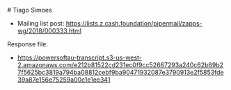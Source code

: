 # Tiago Simoes

* Mailing list post: <https://lists.z.cash.foundation/pipermail/zapps-wg/2018/000333.html>

Response file:

* <https://powersoftau-transcript.s3-us-west-2.amazonaws.com/e212b81522cd231ec0f9cc52667293a240c62b69b27f5625bc3819a794ba08812cebf9ba90471932087e3790913e2f5853fde39a87e156e75259a00c1e1ee341>
